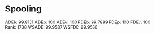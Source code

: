 # Spooling

ADEb: 99.8121
ADEp: 100
ADEv: 100
FDEb: 99.7889
FDEp: 100
FDEv: 100
Rank: 1738
WSADE: 99.9587
WSFDE: 99.9536
